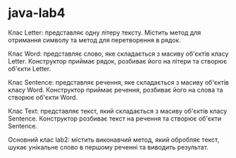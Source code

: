 # java-lab4

Клас Letter: представляє одну літеру тексту. Містить метод для отримання символу та метод для перетворення в рядок.

Клас Word: представляє слово, яке складається з масиву об'єктів класу Letter. Конструктор приймає рядок, розбиває його на літери та створює об'єкти Letter.

Клас Sentence: представляє речення, яке складається з масиву об'єктів класу Word. Конструктор приймає речення, розбиває його на слова та створює об'єкти Word.

Клас Text: представляє текст, який складається з масиву об'єктів класу Sentence. Конструктор розбиває текст на речення та створює об'єкти Sentence.

Основний клас lab2: містить виконавчий метод, який обробляє текст, шукає унікальне слово в першому реченні та виводить результат.
